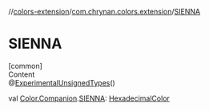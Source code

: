 //[colors-extension](../../index.md)/[com.chrynan.colors.extension](index.md)/[SIENNA](-s-i-e-n-n-a.md)



# SIENNA  
[common]  
Content  
@[ExperimentalUnsignedTypes](https://kotlinlang.org/api/latest/jvm/stdlib/kotlin/-experimental-unsigned-types/index.html)()  
  
val [Color.Companion](../../../colors-core/colors-core/com.chrynan.colors/-color/-companion/index.md).[SIENNA](-s-i-e-n-n-a.md): [HexadecimalColor](../../../colors-core/colors-core/com.chrynan.colors/-hexadecimal-color/index.md)  



